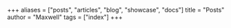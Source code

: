+++
aliases = ["posts", "articles", "blog", "showcase", "docs"]
title = "Posts"
author = "Maxwell"
tags = ["index"]
+++

